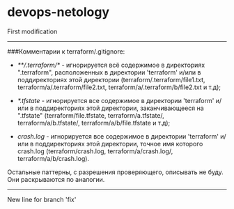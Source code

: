 # devops-netology

First modification
___
###Комментарии к terraform/.gitignore:
- *&ast;&ast;/.terraform/&ast;* - игнорируется всё содержимое в
директориях ".terraform", расположенных в директории 'terraform'
и/или в поддиректориях этой директории
(terraform/.terraform/file1.txt, terraform/a/.terraform/file2.txt, 
terraform/a/.terraform/b/file2.txt и т.д);

- *&ast;.tfstate* - игнорируется все содержимое в директории 
'terraform' и/или в поддиректориях этой директории, заканчивающееся на ".tfstate" 
(terraform/file.tfstate, terraform/a.tfstate/, 
terraform/a/b.tfstate/, terraform/a/b/file.tfstate и т.д);

- *crash.log* - игнорируется все содержимое в директории 'terraform'
и/или в поддиректориях этой директории, точное имя которого 
crash.log (terraform/crash.log, terraform/a/crash.log/, 
terraform/a/b/crash.log).

Остальные паттерны, с разрешения проверяющего, описывать не буду.
Они раскрываются по аналогии.
___
New line for branch 'fix'
